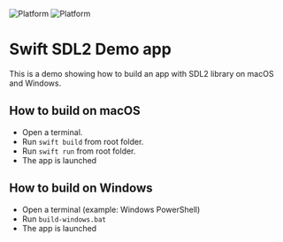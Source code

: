 ![Platform](https://img.shields.io/badge/Platform-macOS-black)
![Platform](https://img.shields.io/badge/Platform-Windows-black) 

# Swift SDL2 Demo app

This is a demo showing how to build an app with SDL2 library on macOS and Windows.

## How to build on macOS

- Open a terminal.
- Run `swift build` from root folder.
- Run `swift run` from root folder.
- The app is launched

## How to build on Windows

- Open a terminal (example: Windows PowerShell)
- Run `build-windows.bat`
- The app is launched
